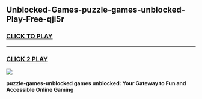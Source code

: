 
## Unblocked-Games-puzzle-games-unblocked-Play-Free-qji5r
<h3>
<a href="https://premium76.site?title=puzzle-games-unblocked&ref=23A">CLICK TO PLAY</a></h3>
<hr>

<h3>
<a href="https://premium76.site?title=puzzle-games-unblocked&ref=23A">CLICK 2 PLAY</a>
  
</h3>

<a href="https://premium76.site?title=puzzle-games-unblocked&ref=23A"><img src="https://clearcache.store/games.png"></a>


**puzzle-games-unblocked games unblocked: Your Gateway to Fun and Accessible Online Gaming**
